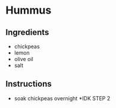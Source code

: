 # Hummus
## Ingredients
* chickpeas
* lemon
* olive oil
* salt
## Instructions
* soak chickpeas overnight
*IDK STEP 2